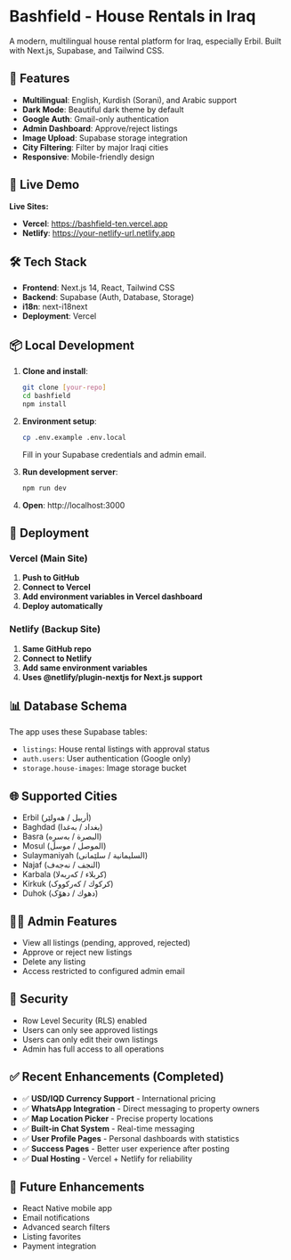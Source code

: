 # Bashfield - House Rentals in Iraq

A modern, multilingual house rental platform for Iraq, especially Erbil. Built with Next.js, Supabase, and Tailwind CSS.

## 🌟 Features

- **Multilingual**: English, Kurdish (Sorani), and Arabic support
- **Dark Mode**: Beautiful dark theme by default
- **Google Auth**: Gmail-only authentication
- **Admin Dashboard**: Approve/reject listings
- **Image Upload**: Supabase storage integration
- **City Filtering**: Filter by major Iraqi cities
- **Responsive**: Mobile-friendly design

## 🚀 Live Demo

**Live Sites:**
- **Vercel**: https://bashfield-ten.vercel.app
- **Netlify**: https://your-netlify-url.netlify.app

## 🛠️ Tech Stack

- **Frontend**: Next.js 14, React, Tailwind CSS
- **Backend**: Supabase (Auth, Database, Storage)
- **i18n**: next-i18next
- **Deployment**: Vercel

## 📦 Local Development

1. **Clone and install**:
   ```bash
   git clone [your-repo]
   cd bashfield
   npm install
   ```

2. **Environment setup**:
   ```bash
   cp .env.example .env.local
   ```
   Fill in your Supabase credentials and admin email.

3. **Run development server**:
   ```bash
   npm run dev
   ```

4. **Open**: http://localhost:3000

## 🔧 Deployment

### **Vercel (Main Site)**
1. **Push to GitHub**
2. **Connect to Vercel**
3. **Add environment variables in Vercel dashboard**
4. **Deploy automatically**

### **Netlify (Backup Site)**
1. **Same GitHub repo**
2. **Connect to Netlify**
3. **Add same environment variables**
4. **Uses @netlify/plugin-nextjs for Next.js support**

## 📊 Database Schema

The app uses these Supabase tables:
- `listings`: House rental listings with approval status
- `auth.users`: User authentication (Google only)
- `storage.house-images`: Image storage bucket

## 🌐 Supported Cities

- Erbil (أربيل / هەولێر)
- Baghdad (بغداد / بەغدا)
- Basra (البصرة / بەسرە)
- Mosul (الموصل / موسڵ)
- Sulaymaniyah (السليمانية / سلێمانی)
- Najaf (النجف / نەجەف)
- Karbala (كربلاء / کەربەلا)
- Kirkuk (كركوك / کەرکووک)
- Duhok (دهوك / دهۆک)

## 👨‍💼 Admin Features

- View all listings (pending, approved, rejected)
- Approve or reject new listings
- Delete any listing
- Access restricted to configured admin email

## 🔐 Security

- Row Level Security (RLS) enabled
- Users can only see approved listings
- Users can only edit their own listings
- Admin has full access to all operations

## ✅ **Recent Enhancements (Completed)**

- ✅ **USD/IQD Currency Support** - International pricing
- ✅ **WhatsApp Integration** - Direct messaging to property owners
- ✅ **Map Location Picker** - Precise property locations
- ✅ **Built-in Chat System** - Real-time messaging
- ✅ **User Profile Pages** - Personal dashboards with statistics
- ✅ **Success Pages** - Better user experience after posting
- ✅ **Dual Hosting** - Vercel + Netlify for reliability

## 📱 Future Enhancements

- React Native mobile app
- Email notifications
- Advanced search filters
- Listing favorites
- Payment integration
